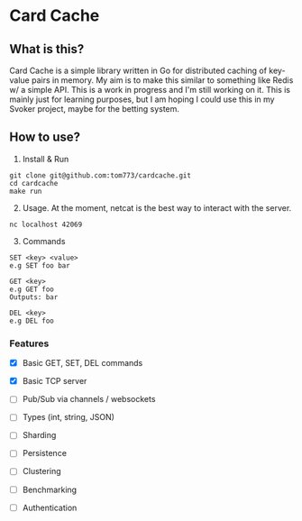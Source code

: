 # Card Cache

## What is this?
<p>Card Cache is a simple library written in Go for distributed caching of key-value pairs in memory. My aim is to make this similar to something like Redis w/ a simple API.
This is a work in progress and I'm still working on it. This is mainly just for learning purposes, but I am hoping I could use this in my Svoker project, maybe for the betting system.</p>

## How to use?

1. Install & Run
```
git clone git@github.com:tom773/cardcache.git
cd cardcache
make run
```
2. Usage. At the moment, netcat is the best way to interact with the server.
```
nc localhost 42069
```
3. Commands
```
SET <key> <value>
e.g SET foo bar

GET <key>
e.g GET foo
Outputs: bar

DEL <key>
e.g DEL foo
```

### Features
- [x] Basic GET, SET, DEL commands
- [x] Basic TCP server
- [ ] Pub/Sub via channels / websockets
- [ ] Types (int, string, JSON)
- [ ] Sharding
- [ ] Persistence
- [ ] Clustering
- [ ] Benchmarking
- [ ] Authentication

